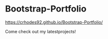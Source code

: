 # Bootstrap-Portfolio

https://crhodes92.github.io/Bootstrap-Portfolio/

Come check out my latestprojects!
